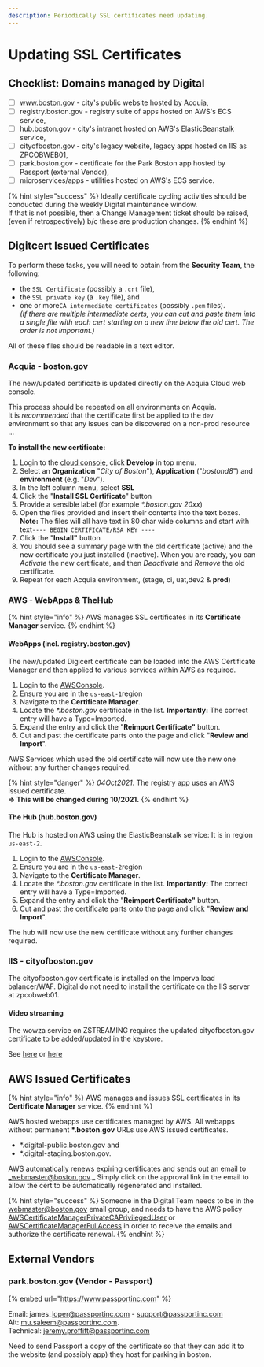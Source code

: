 ```yaml
---
description: Periodically SSL certificates need updating.
---
```


# Updating SSL Certificates

## Checklist: Domains managed by Digital

* [ ] www.boston.gov - city's public website hosted by Acquia,
* [ ] registry.boston.gov - registry suite of apps hosted on AWS's ECS service,
* [ ] hub.boston.gov - city's intranet hosted  on AWS's ElasticBeanstalk service,
* [ ] cityofboston.gov - city's legacy website, legacy apps hosted on IIS as ZPCOBWEB01,
* [ ] park.boston.gov - certificate for the Park Boston app hosted by Passport (external Vendor),
* [ ] microservices/apps - utilities hosted on AWS's ECS service.

{% hint style="success" %}
Ideally certificate cycling activities should be conducted during the weekly Digital maintenance window.\
If that is not possible, then a Change Management ticket should be raised, (even if retrospectively) b/c these are production changes.&#x20;
{% endhint %}

## Digitcert Issued Certificates

To perform these tasks, you will need to obtain from the **Security Team**, the following:

* the `SSL Certificate` (possibly a `.crt` file),&#x20;
* the `SSL private key` (a `.key` file), and
* one or more`CA intermediate certificates` (possibly `.pem` files). \
  _(If there are multiple intermediate certs, you can cut and paste them into a single file with each cert starting on a new line below the old cert.  The order is not important.)_

All of these files should be readable in a text editor.

### Acquia - boston.gov

The new/updated certificate is updated directly on the Acquia Cloud web console.

This process should be repeated on all environments on Acquia.  \
It is _recommended_ that the certificate first be applied to the `dev` environment so that any issues can be discovered on a non-prod resource ...

**To install the new certificate:**

1. Login to the [cloud console](https://cloud.acquia.com/login), click **Develop** in top menu.
2. Select an **Organization** "_City of Boston_"), **Application** ("_bostond8_") and **environment** (e.g. "_Dev_").
3. In the left column menu, select **SSL**
4. Click the "**Install SSL Certificate**" button
5. Provide a sensible label (for example _\*.boston.gov 20xx_)
6. Open the files provided and insert their contents into the text boxes.  **Note:** The files will all have text in 80 char wide columns and start with text`---- BEGIN CERTIFICATE/RSA KEY ----`&#x20;
7. Click the "**Install"** button
8. You should see a summary page with the old certificate (active) and the new certificate you just installed (inactive). When you are ready, you can _Activate_ the new certificate, and then _Deactivate_ and _Remove_ the old certificate.
9. Repeat for each Acquia environment, (stage, ci, uat,dev2 & **prod**)

### AWS - WebApps & TheHub

{% hint style="info" %}
AWS manages SSL certificates in its **Certificate Manager** service. &#x20;
{% endhint %}

#### WebApps (incl. registry.boston.gov)

The new/updated Digicert certificate can be loaded into the AWS Certificate Manager and then applied to various services within AWS as required.

1. Login to the [AWSConsole](https://console.aws.amazon.com/).
2. Ensure you are in the `us-east-1`region
3. Navigate to the **Certificate Manager**.
4. Locate the _\*.boston.gov_ certificate in the list.  **Importantly:** The correct entry will have a Type=Imported.
5. Expand the entry and click the "**Reimport Certificate"** button.
6. Cut and past the certificate parts onto the page and click "**Review and Import**".

AWS Services which used the old certificate will now use the new one without any further changes required.

{% hint style="danger" %}
_04Oct2021_.  The registry app uses an AWS issued certificate.\
&#x20;**=> This will be changed during 10/2021.**
{% endhint %}

#### The Hub (hub.boston.gov)

The Hub is hosted on AWS using the ElasticBeanstalk service: It is in region `us-east-2`.

1. Login to the [AWSConsole](https://console.aws.amazon.com/).
2. Ensure you are in the `us-east-2`region
3. Navigate to the **Certificate Manager**.
4. Locate the _\*.boston.gov_ certificate in the list.  **Importantly:** The correct entry will have a Type=Imported.
5. Expand the entry and click the "**Reimport Certificate"** button.
6. Cut and past the certificate parts onto the page and click "**Review and Import**".

The hub will now use the new certificate without any further changes required.

### IIS - cityofboston.gov

The cityofboston.gov certificate is installed on the Imperva load balancer/WAF.  Digital do not need to install the certificate on the IIS server at zpcobweb01.

#### **Video streaming**

The wowza service on ZSTREAMING requires the updated cityofboston.gov certificate to be added/updated in the keystore.&#x20;

See [here](https://www.wowza.com/docs/How-to-request-an-SSL-certificate-from-a-certificate-authority) or [here](https://www.wowza.com/docs/how-to-import-an-existing-ssl-certificate-and-private-key)

## AWS Issued Certificates

{% hint style="info" %}
AWS manages and issues SSL certificates in its **Certificate Manager** service. &#x20;
{% endhint %}

AWS hosted webapps use certificates managed by AWS.  All webapps without permanent **\*.boston.gov** URLs use AWS issued certificates.

* \*.digital-public.boston.gov and&#x20;
* \*.digital-staging.boston.gov.

AWS automatically renews expiring certificates and sends out an email to _webmaster@boston.gov._  Simply click on the approval link in the email to allow the cert to be automatically regenerated and installed.

{% hint style="success" %}
Someone in the Digital Team needs to be in the webmaster@boston.gov email group, and needs to have the AWS policy [AWSCertificateManagerPrivateCAPrivilegedUser](https://console.aws.amazon.com/iam/home#/policies/arn:aws:iam::aws:policy/AWSCertificateManagerPrivateCAPrivilegedUser) or [AWSCertificateManagerFullAccess](https://console.aws.amazon.com/iam/home#/policies/arn:aws:iam::aws:policy/AWSCertificateManagerFullAccess) in order to receive the emails and authorize the certificate renewal.
{% endhint %}

## External Vendors

### park.boston.gov (Vendor - Passport)

{% embed url="https://www.passportinc.com" %}

Email: james\_loper@passportinc.com - support@passportinc.com\
Alt: [mu.saleem@passportinc.com](mailto:mu.saleem@passportinc.com).\
Technical: jeremy.proffitt@passportinc.com

Need to send Passport a copy of the certificate so that they can add it to the website (and possibly app) they host for parking in boston.

